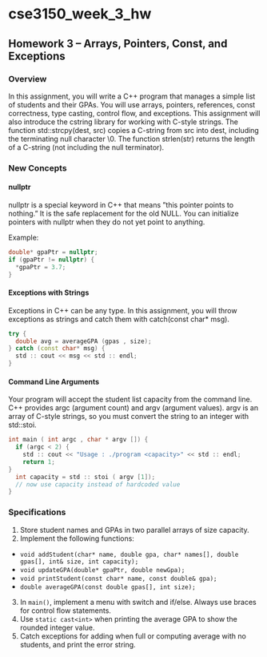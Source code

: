# cse3150_week_3_hw

## Homework 3 – Arrays, Pointers, Const, and Exceptions

### Overview
In this assignment, you will write a C++ program that manages a simple list
of students and their GPAs. You will use arrays, pointers, references, const
correctness, type casting, control flow, and exceptions. This assignment will also
introduce the cstring library for working with C-style strings. The function
std::strcpy(dest, src) copies a C-string from src into dest, including the
terminating null character \0. The function strlen(str) returns the length of
a C-string (not including the null terminator).

### New Concepts
#### nullptr
nullptr is a special keyword in C++ that means ”this pointer points to nothing.” It is 
the safe replacement for the old NULL. You can initialize pointers with nullptr when they 
do not yet point to anything. 

Example:
```cpp
double* gpaPtr = nullptr;
if (gpaPtr != nullptr) {
  *gpaPtr = 3.7;
}
```

#### Exceptions with Strings
Exceptions in C++ can be any type. In this assignment, you will throw exceptions 
as strings and catch them with catch(const char* msg).
```cpp
try {
  double avg = averageGPA (gpas , size);
} catch (const char* msg) {
  std :: cout << msg << std :: endl;
}
```

#### Command Line Arguments
Your program will accept the student list capacity from the command line. C++
provides argc (argument count) and argv (argument values). argv is an array
of C-style strings, so you must convert the string to an integer with std::stoi.
```cpp
int main ( int argc , char * argv []) {
  if (argc < 2) {
    std :: cout << "Usage : ./program <capacity>" << std :: endl;
    return 1;
}
  int capacity = std :: stoi ( argv [1]);
  // now use capacity instead of hardcoded value
}
```

### Specifications
1. Store student names and GPAs in two parallel arrays of size capacity.
2. Implement the following functions:
 - `void addStudent(char* name, double gpa, char* names[], double gpas[], int& size, int capacity);`
 - `void updateGPA(double* gpaPtr, double newGpa);`
 - `void printStudent(const char* name, const double& gpa);`
 - `double averageGPA(const double gpas[], int size);`
3. In `main()`, implement a menu with switch and if/else. Always use braces for control flow statements.
4. Use `static cast<int>` when printing the average GPA to show the rounded integer value.
5. Catch exceptions for adding when full or computing average with no students, and print the error string.
